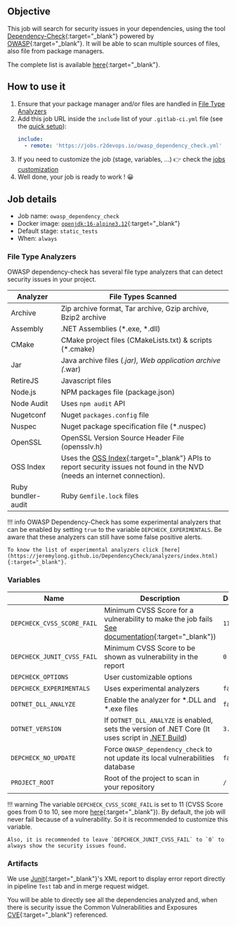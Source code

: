## Objective

This job will search for security issues in your dependencies, using the tool [Dependency-Check](https://github.com/jeremylong/DependencyCheck){:target="_blank"} powered by [OWASP](https://owasp.org/){:target="_blank"}.
It will be able to scan multiple sources of files, also file from package managers.

The complete list is available [here](https://jeremylong.github.io/DependencyCheck/analyzers/index.html){:target="_blank"}.

## How to use it

1. Ensure that your package manager and/or files are handled in [File Type Analyzers](#file-type-analyzers)
1. Add this job URL inside the `include` list of your `.gitlab-ci.yml` file (see the [quick setup](/use-the-hub/#quick-setup)):
    ```yaml
    include:
      - remote: 'https://jobs.r2devops.io/owasp_dependency_check.yml'
    ```
3. If you need to customize the job (stage, variables, ...) 👉 check the [jobs
   customization](/use-the-hub/#jobs-customization)
4. Well done, your job is ready to work ! 😀

## Job details

* Job name: `owasp_dependency_check`
* Docker image:
[`openjdk:16-alpine3.12`](https://hub.docker.com/r/_/openjdk){:target="_blank"}
* Default stage: `static_tests`
* When: `always`

### File Type Analyzers

OWASP dependency-check has several file type analyzers that can detect security issues in your project.

| Analyzer | File Types Scanned |
| - | - |
| Archive | Zip archive format, Tar archive, Gzip archive, Bzip2 archive |
| Assembly | .NET Assemblies (*.exe, *.dll) |
| CMake | CMake project files (CMakeLists.txt) & scripts (*.cmake) |
| Jar | Java archive files (*.jar), Web application archive (*.war)
| RetireJS | Javascript files
| Node.js | NPM packages file (package.json)
| Node Audit | Uses `npm audit` API
| Nugetconf | Nuget `packages.config` file
| Nuspec | Nuget package specification file (*.nuspec)
| OpenSSL | OpenSSL Version Source Header File (opensslv.h)
| OSS Index | Uses the [OSS Index](https://ossindex.sonatype.org/){:target="_blank"} APIs to report security issues not found in the NVD (needs an internet connection).
| Ruby bundler-audit | Ruby `Gemfile.lock` files

!!! info
    OWASP Dependency-Check has some experimental analyzers that can be enabled by setting `true` to the variable `DEPCHECK_EXPERIMENTALS`. Be aware that these analyzers can still have some false positive alerts.

    To know the list of experimental analyzers click [here](https://jeremylong.github.io/DependencyCheck/analyzers/index.html){:target="_blank"}.

### Variables

| Name | Description | Default |
| ---- | ----------- | ------- |
| `DEPCHECK_CVSS_SCORE_FAIL` <img width=100/> | Minimum CVSS Score for a vulnerability to make the job fails [See documentation](https://en.wikipedia.org/wiki/Common_Vulnerability_Scoring_System){:target="_blank"})<img width=175/>| `11` <img width=100/>|
| `DEPCHECK_JUNIT_CVSS_FAIL` | Minimum CVSS Score to be shown as vulnerability in the report | `0` |
| `DEPCHECK_OPTIONS` | User customizable options | ` ` |
| `DEPCHECK_EXPERIMENTALS` | Uses experimental analyzers | `false` |
| `DOTNET_DLL_ANALYZE` | Enable the analyzer for *.DLL and *.exe files | `false` |
| `DOTNET_VERSION` | If `DOTNET_DLL_ANALYZE` is enabled, sets the version of .NET Core (It uses script in [.NET Build](https://r2devops.io/jobs/build/dotnet_build/#variables)) | `3.1` |
| `DEPCHECK_NO_UPDATE` | Force `OWASP_dependency_check` to not update its local vulnerabilities database | `false` |
| `PROJECT_ROOT` | Root of the project to scan in your repository | `/` |

!!! warning
    The variable `DEPCHECK_CVSS_SCORE_FAIL` is set to 11 (CVSS Score goes from 0 to 10, see more [here](https://en.wikipedia.org/wiki/Common_Vulnerability_Scoring_System){:target="_blank"}). By default, the job will never fail because of a vulnerability. So it is recommended to customize this variable.

    Also, it is recommended to leave `DEPCHECK_JUNIT_CVSS_FAIL` to `0` to always show the security issues found.

### Artifacts

We use [Junit](https://junit.org/junit5/){:target="_blank"}'s XML report to display error report
directly in pipeline `Test` tab and in merge request widget.

You will be able to directly see all the dependencies analyzed and, when there is security issue the Common Vulnerabilities and Exposures [CVE](https://cve.mitre.org/){:target="_blank"} referenced.

<!--
    `OWASP Dependency-Check` will analyze itself to see if there are any vulnerabilities, so the report will contain the dependencies linked to the tool used.
-->
